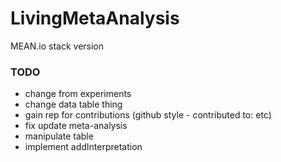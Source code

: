 # LivingMetaAnalysis
MEAN.io stack version


### TODO
- change from experiments
- change data table thing
- gain rep for contributions (github style - contributed to: etc)
- fix update meta-analysis
- manipulate table
- implement addInterpretation

